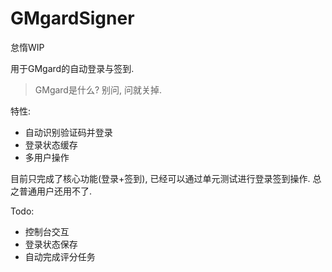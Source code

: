 # GMgardSigner
怠惰WIP

用于GMgard的自动登录与签到.

> GMgard是什么? 别问, 问就关掉.

特性:
 - 自动识别验证码并登录
 - 登录状态缓存
 - 多用户操作

目前只完成了核心功能(登录+签到), 已经可以通过单元测试进行登录签到操作. 总之普通用户还用不了.

Todo:
 - 控制台交互
 - 登录状态保存
 - 自动完成评分任务